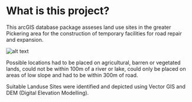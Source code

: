 # What is this project?
This arcGIS database package asseses land use sites in the greater Pickering area for the construction of temporary facilities for road repair and expansion. 

![alt text](http://i.imgur.com/QWafrKx.jpg)

Possible locations had to be placed on agricultural, barren or vegetated lands, could not be within 100m of a river or lake, could only be placed on areas of low slope and had to be within 300m of road.


Suitable Landuse Sites were identified and depicted using Vector GIS and DEM (Digital Elevation Modelling). 
